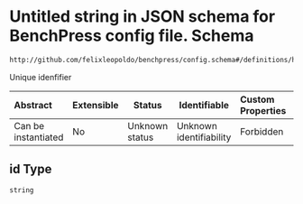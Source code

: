# Untitled string in JSON schema for BenchPress config file. Schema

```txt
http://github.com/felixleopoldo/benchpress/config.schema#/definitions/hc/properties/id
```

Unique idenfifier


| Abstract            | Extensible | Status         | Identifiable            | Custom Properties | Additional Properties | Access Restrictions | Defined In                                                               |
| :------------------ | ---------- | -------------- | ----------------------- | :---------------- | --------------------- | ------------------- | ------------------------------------------------------------------------ |
| Can be instantiated | No         | Unknown status | Unknown identifiability | Forbidden         | Allowed               | none                | [config.schema.json\*](../out/config.schema.json "open original schema") |

## id Type

`string`
